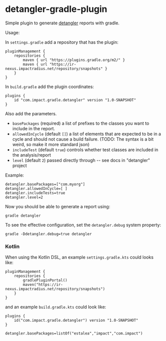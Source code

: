 # detangler-gradle-plugin
Simple plugin to generate [detangler](https://github.com/SeanShubin/detangler) reports with gradle.

Usage:

In `settings.gradle` add a repository that has the plugin:

    pluginManagement {
        repositories {
            maven { url "https://plugins.gradle.org/m2/" }
            maven { url "https://ir-nexus.impactradius.net/repository/snapshots" }
        }
    }


In `build.gradle` add the plugin coordinates:

    plugins {
        id "com.impact.gradle.detangler" version "1.0-SNAPSHOT"
    }

Also add the parameters.

- `basePackages` (required) a list of prefixes to the classes 
you want to include in the report.
- `allowedInCycle` (default `[]`) a list of elements that are expected to be
in a cycle and should not cause a build failure. (TODO: The syntax is a bit weird,
so make it more standard json)
- `includeTest` (default `true`) controls whether test classes are included in
the analysis/report
- `level` (default `2`) passed directly through -- see docs in "detangler" project

Example:

    detangler.basePackages=["com.myorg"]
    detangler.allowedInCycle=[ ]
    detangler.includeTests=true
    detangler.level=2

Now you should be able to generate a report using:

    gradle detangler

To see the effective configuration, set the `detangler.debug` system property:

    gradle -Ddetangler.debug=true detangler

### Kotlin

When using the Kotlin DSL, an example `settings.gradle.kts` could looks like:

    pluginManagement {
        repositories {
            gradlePluginPortal()
            maven("https://ir-nexus.impactradius.net/repository/snapshots")
        }
    }

and an example `build.gradle.kts` could look like:

    plugins {
        id("com.impact.gradle.detangler") version "1.0-SNAPSHOT"
    }

    detangler.basePackages=listOf("estalea","impact","com.impact")

